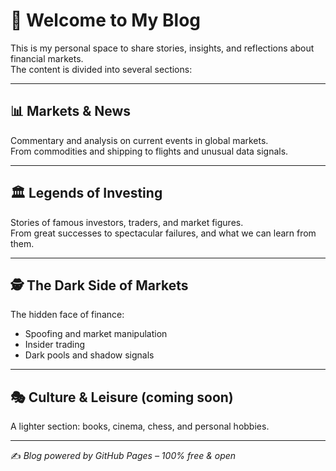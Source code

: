 # 🚀 Welcome to My Blog

This is my personal space to share stories, insights, and reflections about financial markets.  
The content is divided into several sections:

---

## 📊 Markets & News
Commentary and analysis on current events in global markets.  
From commodities and shipping to flights and unusual data signals.  

---

## 🏛 Legends of Investing
Stories of famous investors, traders, and market figures.  
From great successes to spectacular failures, and what we can learn from them.  

---

## 🕵️ The Dark Side of Markets
The hidden face of finance:  
- Spoofing and market manipulation  
- Insider trading  
- Dark pools and shadow signals  

---

## 🎭 Culture & Leisure (coming soon)
A lighter section: books, cinema, chess, and personal hobbies.  

---

✍️ *Blog powered by GitHub Pages – 100% free & open*
